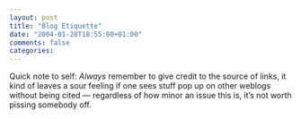 ```yaml
---
layout: post
title: "Blog Etiquette"
date: "2004-01-28T18:55:00+01:00"
comments: false
categories: 
---
```


<p>Quick note to self: <em>Always</em> remember to give credit to the source of links, it kind of leaves a sour feeling if one sees stuff pop up on other weblogs without being cited &mdash; regardless of how minor an issue this is, it&#8217;s not worth pissing somebody off.</p>


